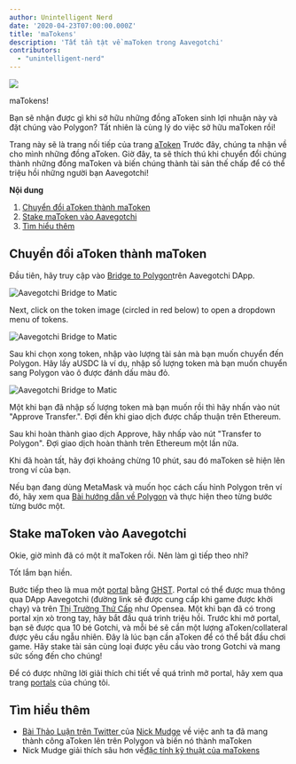 ```yaml
---
author: Unintelligent Nerd
date: '2020-04-23T07:00:00.000Z'
title: 'maTokens'
description: 'Tất tần tật về maToken trong Aavegotchi'
contributors:
  - "unintelligent-nerd"
---
```


<div class="headerImageContainer">
<img class="headerImage" src="/matokens/matoken.png">
<p class="headerImageText">maTokens!</p>
</div>

Bạn sẽ nhận được gì khi sở hữu những đồng aToken sinh lợi nhuận này và đặt chúng vào Polygon? Tất nhiên là cùng lý do việc sở hữu maToken rồi!

Trang này sẽ là trang nối tiếp của trang [aToken](/atokens) Trước đây, chúng ta nhận về cho mình những đồng aToken. Giờ đây, ta sẽ thích thú khi chuyển đổi chúng thành những đồng maToken và biến chúng thành tài sản thế chấp để có thể triệu hồi những người bạn Aavegotchi!

<div class="contentsBox">

**Nội dung**

<ol>
<li><a href=#converting-atokens-into-matokens>Chuyển đổi aToken thành maToken</a></li>
<li><a href=#staking-matokens-into-aavegotchis>Stake maToken vào Aavegotchi</a></li>
<li><a href=#learn-more>Tìm hiểu thêm</a></li>
</ol>

</div>

## Chuyển đổi aToken thành maToken

Đầu tiên, hãy truy cập vào [Bridge to Polygon](https://aavegotchi.com/bridge)trên Aavegotchi DApp.

<img class = "bodyImage" src = "/matokens/bridge-to-matic.png" alt = "Aavegotchi Bridge to Matic" />

Next, click on the token image (circled in red below) to open a dropdown menu of tokens.

<img class = "bodyImage" src = "/matokens/select-atoken-to-convert.png" alt = "Aavegotchi Bridge to Matic" />

Sau khi chọn xong token, nhập vào lượng tài sản mà bạn muốn chuyển đến Polygon. Hãy lấy aUSDC là ví dụ, nhập số lượng token mà bạn muốn chuyển sang Polygon vào ô được đánh dấu màu đỏ.

<img class = "bodyImage" src = "/matokens/amount-to-transfer-to-matic.png" alt = "Aavegotchi Bridge to Matic" />

Một khi bạn đã nhập số lượng token mà bạn muốn rồi thì hãy nhấn vào nút "Approve Transfer.". Đợi đến khi giao dịch được chấp thuận trên Ethereum.

Sau khi hoàn thành giao dịch Approve, hãy nhấp vào nút "Transfer to Polygon". Đợi giao dịch hoàn thành trên Ethereum một lần nữa.

Khi đã hoàn tất, hãy đợi khoảng chừng 10 phút, sau đó maToken sẽ hiện lên trong ví của bạn.

Nếu bạn đang dùng MetaMask và muốn học cách cấu hình Polygon trên ví đó, hãy xem qua [Bài hướng dẫn về Polygon](/polygon) và thực hiện theo từng bước từng bước một.

## Stake maToken vào Aavegotchi

Okie, giờ mình đã có một ít maToken rồi. Nên làm gì tiếp theo nhỉ?

Tốt lắm bạn hiền.

Bước tiếp theo là mua một [portal](/portals) bằng [GHST](/ghst). Portal có thể được mua thông qua DApp Aavegotchi (đường link sẽ được cung cấp khi game được khởi chạy) và trên [Thị Trường Thứ Cấp](/marketplace) như Opensea. Một khi bạn đã có trong portal xịn xò trong tay, hãy bắt đầu quá trình triệu hồi. Trước khi mở portal, bạn sẽ được qua 10 bé Gotchi, và mỗi bé sẽ cần một lượng aToken/collateral được yêu cầu ngẫu nhiên. Đây là lúc bạn cần aToken để có thể bắt đầu chơi game. Hãy stake tài sản cùng loại được yêu cầu vào trong Gotchi và mang sức sống đến cho chúng!

Để có được những lời giải thích chi tiết về quá trình mở portal, hãy xem qua trang [portals](/portals) của chúng tôi.

## Tìm hiểu thêm

* [Bài Thảo Luận trên Twitter ](https://twitter.com/mudgen/status/1352399348219445250) của [Nick Mudge](/team#nick-mudge) về việc anh ta đã mang thành công aToken lên trên Polygon và biến nó thành maToken
* Nick Mudge giải thích sâu hơn về[đặc tính kỹ thuật của maTokens](https://aavegotchi.substack.com/p/aaves-interest-bearing-atokens-on)
